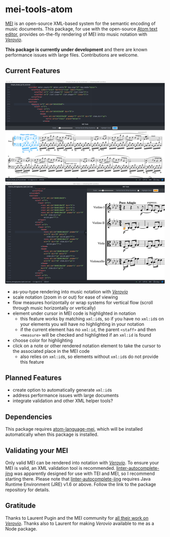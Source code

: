 # mei-tools-atom

[MEI](http://music-encoding.org/) is an open-source XML-based system for the semantic encoding of music documents. This package, for use with the open-source [Atom text editor](https://atom.io/), provides on-the-fly rendering of MEI into music notation with _[Verovio](http://www.verovio.org/)_.

__This package is currently under development__ and there are known performance issues with large files.  Contributions are welcome.

## Current Features
![screenshot - Chopin, vertical scroll, blue highlight](./screenshots/chopin_wrap.png)
![screenshot - Brahms, horizontal scroll, orange highlight](./screenshots/brahms_no-wrap.png)

- as-you-type rendering into music notation with _[Verovio](http://www.verovio.org/)_
- scale notation (zoom in or out) for ease of viewing
- flow measures horizontally or wrap systems for vertical flow (scroll through music horizontally or vertically)
- element under cursor in MEI code is highlighted in notation
    - this feature works by matching `xml:id`s, so if you have no `xml:id`s on your elements you will have no highlighting in your notation
    - if the current element has no `xml:id`, the parent `<staff>` and then `<measure>` will be checked and highlighted if an `xml:id` is found
- choose color for highlighting
- click on a note or other rendered notation element to take the cursor to the associated place in the MEI code
    - also relies on `xml:id`s, so elements without `xml:id`s do not provide this feature

## Planned Features
- create option to automatically generate `xml:id`s
- address performance issues with large documents
- integrate validation and other XML helper tools?

## Dependencies
This package requires [atom-language-mei](https://github.com/nCoda/atom-language-mei), which will be installed automatically when this package is installed.

## Validating your MEI
Only valid MEI can be rendered into notation with _[Verovio](http://www.verovio.org/)_. To ensure your MEI is valid, an XML validation tool is recommended.  [linter-autocomplete-jing](https://github.com/aerhard/linter-autocomplete-jing) was apparently designed for use with TEI and MEI, so I recommend starting there.  Please note that [linter-autocomplete-jing](https://github.com/aerhard/linter-autocomplete-jing) requires Java Runtime Environment (JRE) v1.6 or above.  Follow the link to the package repository for details.

## Gratitude
Thanks to Laurent Pugin and the MEI community for [all their work on _Verovio_](https://github.com/rism-ch/verovio).  Thanks also to Laurent for making _Verovio_ available to me as a Node package.
